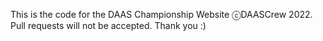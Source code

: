 This is the code for the DAAS Championship Website ⓒDAASCrew 2022. Pull requests will not be accepted. Thank you :)
